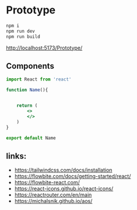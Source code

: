 # Prototype

```bash
npm i
npm run dev
npm run build
```

<http://localhost:5173/Prototype/>


## Components
```jsx
import React from 'react'

function Name(){


    return (
        <>
        </>
    )
}

export default Name
```

## links:
- https://tailwindcss.com/docs/installation
- https://flowbite.com/docs/getting-started/react/
- https://flowbite-react.com/
- https://react-icons.github.io/react-icons/
- https://reactrouter.com/en/main
- https://michalsnik.github.io/aos/
